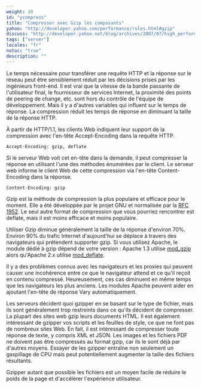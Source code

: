 ```yaml
---
weight: 30
id: "ycompress"
title: "Compresser avec Gzip les composants"
yahoo: "http://developer.yahoo.com/performance/rules.html#gzip"
discuss: "http://developer.yahoo.net/blog/archives/2007/07/high_performanc_3.html"
tags: ["server"]
locales: "fr"
notoc: "true"
description: ""
---
```


Le temps nécessaire pour transférer une requête HTTP et la réponse sur le réseau peut être sensiblement réduit par les décisions prises par les ingénieurs front-end. Il est vrai que la vitesse de la bande passante de l'utilisateur final, le fournisseur de services Internet, la proximité des points de peering de change, etc. sont hors du contrôle de l'équipe de développement. Mais il y a d'autres variables qui influent sur le temps de réponse. La compression réduit les temps de réponse en diminuant la taille de la réponse HTTP.

À partir de HTTP/1.1, les clients Web indiquent leur support de la compression avec l'en-tête Accept-Encoding dans la requête HTTP.

	Accept-Encoding: gzip, deflate

Si le serveur Web voit cet en-tête dans la demande, il peut compresser la réponse en utilisant l'une des méthodes énumérées par le client. Le serveur web informe le client Web de cette compression via l'en-tête Content-Encoding dans la réponse.

	Content-Encoding: gzip

Gzip est la méthode de compression la plus populaire et efficace pour le moment. Elle a été développée par le projet GNU et normalisée par la [RFC 1952](http://www.ietf.org/rfc/rfc1952.txt). Le seul autre format de compression que vous pourriez rencontrer est deflate, mais il est moins efficace et moins populaire.

Utiliser Gzip diminue généralement la taille de la réponse d'environ 70%. Environ 90% du trafic Internet d'aujourd'hui se déplace à travers des navigateurs qui prétendent supporter gzip. Si vous utilisez Apache, le module dédié à gzip dépend de votre version : Apache 1.3 utilise [mod\_gzip](http://sourceforge.net/projects/mod-gzip/) alors qu'Apache 2.x utilise [mod\_deflate](http://httpd.apache.org/docs/2.0/mod/mod_deflate.html).

Il y a des problèmes connus avec les navigateurs et les proxies qui peuvent causer une incohérence entre ce que le navigateur attend et ce qu'il reçoit en contenu compressé. Heureusement, ces cas diminuent en même temps que les navigateurs les plus anciens. Les modules Apache peuvent aider en ajoutant l'en-tête de réponse Vary automatiquement.

Les serveurs décident quoi gzipper en se basant sur le type de fichier, mais ils sont généralement trop restreints dans ce qu'ils décident de compresser. La plupart des sites web gzip leurs documents HTML. Il est également intéressant de gzipper vos scripts et les feuilles de style, ce que ne font pas de nombreux sites Web. En fait, il est intéressant de compresser toute réponse de texte, y compris XML et JSON. Les images et les fichiers PDF ne doivent pas être compressés au format gzip, car ils le sont déjà par d'autres moyens. Essayer de les gzipper entraîne non seulement un gaspillage de CPU mais peut potentiellement augmenter la taille des fichiers résultants.

Gzipper autant que possible les fichiers est un moyen facile de réduire le poids de la page et d'accélérer l'expérience utilisateur.